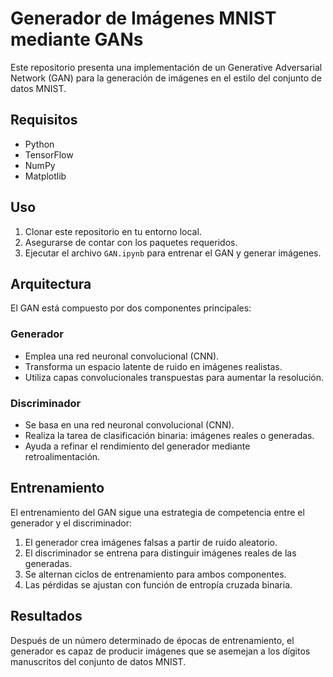 # Generador de Imágenes MNIST mediante GANs

Este repositorio presenta una implementación de un Generative Adversarial Network (GAN) para la generación de imágenes en el estilo del conjunto de datos MNIST.

## Requisitos

- Python
- TensorFlow
- NumPy
- Matplotlib

## Uso

1. Clonar este repositorio en tu entorno local.
2. Asegurarse de contar con los paquetes requeridos.
3. Ejecutar el archivo `GAN.ipynb` para entrenar el GAN y generar imágenes.

## Arquitectura

El GAN está compuesto por dos componentes principales:

### Generador

- Emplea una red neuronal convolucional (CNN).
- Transforma un espacio latente de ruido en imágenes realistas.
- Utiliza capas convolucionales transpuestas para aumentar la resolución.

### Discriminador

- Se basa en una red neuronal convolucional (CNN).
- Realiza la tarea de clasificación binaria: imágenes reales o generadas.
- Ayuda a refinar el rendimiento del generador mediante retroalimentación.

## Entrenamiento

El entrenamiento del GAN sigue una estrategia de competencia entre el generador y el discriminador:

1. El generador crea imágenes falsas a partir de ruido aleatorio.
2. El discriminador se entrena para distinguir imágenes reales de las generadas.
3. Se alternan ciclos de entrenamiento para ambos componentes.
4. Las pérdidas se ajustan con función de entropía cruzada binaria.

## Resultados

Después de un número determinado de épocas de entrenamiento, el generador es capaz de producir imágenes que se asemejan a los dígitos manuscritos del conjunto de datos MNIST.
